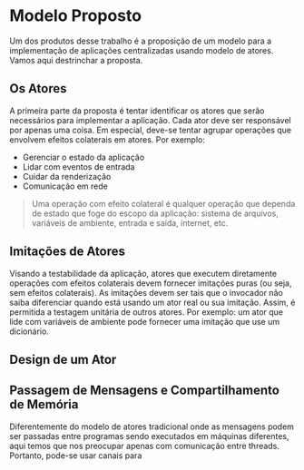 # Modelo Proposto

Um dos produtos desse trabalho é a proposição de um modelo para a implementação de aplicações centralizadas usando modelo de atores. Vamos aqui destrinchar a proposta.

## Os Atores

A primeira parte da proposta é tentar identificar os atores que serão necessários para implementar a aplicação. Cada ator deve ser responsável por apenas uma coisa. Em especial, deve-se tentar agrupar operações que envolvem efeitos colaterais em atores. Por exemplo:

- Gerenciar o estado da aplicação
- Lidar com eventos de entrada
- Cuidar da renderização
- Comunicação em rede

> Uma operação com efeito colateral é qualquer operação que dependa de estado que foge do escopo da aplicação: sistema de arquivos, variáveis de ambiente, entrada e saída, internet, etc. 

## Imitações de Atores

Visando a testabilidade da aplicação, atores que executem diretamente operações com efeitos colaterais devem fornecer imitações puras (ou seja, sem efeitos colaterais). As imitações devem ser tais que o invocador não saiba diferenciar quando está usando um ator real ou sua imitação. Assim, é permitida a testagem unitária de outros atores. Por exemplo: um ator que lide com variáveis de ambiente pode fornecer uma imitação que use um dicionário.

## Design de um Ator

## Passagem de Mensagens e Compartilhamento de Memória

Diferentemente do modelo de atores tradicional onde as mensagens podem ser passadas entre programas sendo executados em máquinas diferentes, aqui temos que nos preocupar apenas com comunicação entre threads. Portanto, pode-se usar canais para